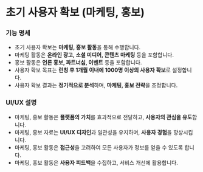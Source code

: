 # 초기 사용자 확보 (마케팅, 홍보)

<div>
  <h3>기능 명세</h3>
  <ul>
    <li>초기 사용자 확보는 <strong>마케팅, 홍보 활동</strong>을 통해 수행합니다.</li>
    <li>마케팅 활동은 <strong>온라인 광고, 소셜 미디어, 콘텐츠 마케팅</strong> 등을 포함합니다.</li>
    <li>홍보 활동은 <strong>언론 홍보, 파트너십, 이벤트</strong> 등을 포함합니다.</li>
    <li>사용자 확보 목표는 <strong>런칭 후 1개월 이내에 1000명 이상의 사용자 확보</strong>로 설정합니다.</li>
    <li>사용자 확보 결과는 <strong>정기적으로 분석</strong>하며, <strong>마케팅, 홍보 전략</strong>을 조정합니다.</li>
  </ul>
  <h3>UI/UX 설명</h3>
  <ul>
    <li>마케팅, 홍보 활동은 <strong>플랫폼의 가치</strong>를 효과적으로 전달하고, <strong>사용자의 관심을 유도</strong>합니다.</li>
    <li>마케팅, 홍보 자료는 <strong>UI/UX 디자인</strong>과 일관성을 유지하며, <strong>사용자 경험</strong>을 향상시킵니다.</li>
    <li>마케팅, 홍보 활동은 <strong>접근성</strong>을 고려하여 모든 사용자가 정보를 얻을 수 있도록 합니다.</li>
    <li>마케팅, 홍보 활동은 <strong>사용자 피드백</strong>을 수집하고, 서비스 개선에 활용합니다.</li>
  </ul>
</div>
